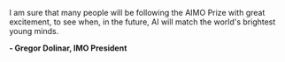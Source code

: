 I am sure that many people will be following the AIMO Prize with great excitement, to see when, in the future, AI will match the world's brightest young minds.

**- Gregor Dolinar, IMO President**